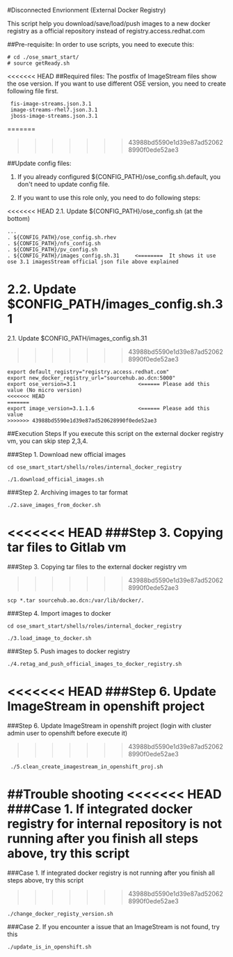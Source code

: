 #Disconnected Envrionment (External Docker Registry)

This script help you download/save/load/push images to a new docker registry as a official repository instead of registry.access.redhat.com

##Pre-requisite:
In order to use scripts, you need to execute this:
~~~
# cd ./ose_smart_start/
# source getReady.sh 
~~~ 

<<<<<<< HEAD
##Required files:
The postfix of ImageStream files show the ose version. If you want to use different OSE version, you need to create following file first.
~~~
 fis-image-streams.json.3.1
 image-streams-rhel7.json.3.1
 jboss-image-streams.json.3.1
~~~

=======
>>>>>>> 43988bd5590e1d39e87ad520628990f0ede52ae3

##Update config files:
1. If you already configured ${CONFIG_PATH}/ose_config.sh.default, you don't need to update config file.

2. If you want to use this role only, you need to do following steps:
   
<<<<<<< HEAD
2.1. Update ${CONFIG_PATH}/ose_config.sh (at the bottom)
~~~
...
. ${CONFIG_PATH}/ose_config.sh.rhev
. ${CONFIG_PATH}/nfs_config.sh
. ${CONFIG_PATH}/pv_config.sh
. ${CONFIG_PATH}/images_config.sh.31     <========  It shows it use ose 3.1 imagesStream official json file above explained
~~~

2.2. Update $CONFIG_PATH/images_config.sh.31
=======
2.1. Update $CONFIG_PATH/images_config.sh.31
>>>>>>> 43988bd5590e1d39e87ad520628990f0ede52ae3
~~~
export default_registry="registry.access.redhat.com"
export new_docker_registry_url="sourcehub.ao.dcn:5000"
export ose_version=3.1                    <====== Please add this value (No micro version)
<<<<<<< HEAD
=======
export image_version=3.1.1.6              <====== Please add this value
>>>>>>> 43988bd5590e1d39e87ad520628990f0ede52ae3
~~~


##Execution Steps
If you execute this script on the external docker registry vm, you can skip step 2,3,4.

###Step 1. Download new official images 
~~~
cd ose_smart_start/shells/roles/internal_docker_registry

./1.download_official_images.sh
~~~

###Step 2. Archiving images to tar format
~~~
./2.save_images_from_docker.sh
~~~

<<<<<<< HEAD
###Step 3. Copying tar files to Gitlab vm
=======
###Step 3. Copying tar files to the external docker registry vm
>>>>>>> 43988bd5590e1d39e87ad520628990f0ede52ae3
~~~
scp *.tar sourcehub.ao.dcn:/var/lib/docker/.
~~~

###Step 4. Import images to docker 
~~~
cd ose_smart_start/shells/roles/internal_docker_registry
 
./3.load_image_to_docker.sh
~~~

###Step 5. Push images to docker registry 
~~~
./4.retag_and_push_official_images_to_docker_registry.sh
~~~

<<<<<<< HEAD
###Step 6. Update ImageStream in openshift project 
=======
###Step 6. Update ImageStream in openshift project  (login with cluster admin user to openshift before execute it)
>>>>>>> 43988bd5590e1d39e87ad520628990f0ede52ae3
~~~
 ./5.clean_create_imagestream_in_openshift_proj.sh
~~~

##Trouble shooting
<<<<<<< HEAD
###Case 1. If integrated docker registry for internal repository is not running after you finish all steps above, try this script
=======
###Case 1. If integrated docker registry is not running after you finish all steps above, try this script
>>>>>>> 43988bd5590e1d39e87ad520628990f0ede52ae3
~~~
./change_docker_registy_version.sh
~~~

###Case 2. If you encounter a issue that an ImageStream is not found, try this
~~~
./update_is_in_openshift.sh
~~~
